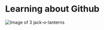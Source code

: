 # Learning about Github #

![Image of 3 jack-o-lanterns](https://encrypted-tbn0.gstatic.com/images?q=tbn:ANd9GcRBUbp6J8wzb6E_6kF9mud8wv8lmz3XZ_8bTQ&s)
